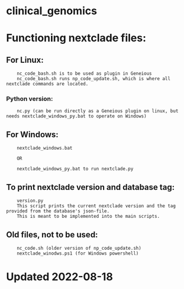 # clinical_genomics

# Functioning nextclade files:

## For Linux:
        nc_code_bash.sh is to be used as plugin in Geneious  
        nc_code_bash.sh runs np_code_update.sh, which is where all nextclade commands are located.
  
 ### Python version:
        nc.py (can be run directly as a Geneious plugin on linux, but needs nextclade_windows_py.bat to operate on Windows)
  

## For Windows:
        nextclade_windows.bat
        
        OR
        
        nextclade_windows_py.bat to run nextclade.py

## To print nextclade version and database tag: 
        version.py
        This script prints the current nextclade version and the tag provided from the database's json-file.
        This is meant to be implemented into the main scripts.


## Old files, not to be used: 
        nc_code.sh (older version of np_code_update.sh) 
        nextclade_winodws.ps1 (for Windows powershell)
  


# Updated 2022-08-18
